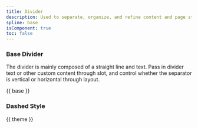 ```yaml
---
title: Divider
description: Used to separate, organize, and refine content and page structure with a certain logic for organizational elements.
spline: base
isComponent: true
toc: false
---
```


### Base Divider

The divider is mainly composed of a straight line and text. Pass in divider text or other custom content through slot, and control whether the separator is vertical or horizontal through layout.

{{ base }}

### Dashed Style

{{ theme }}
